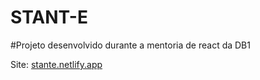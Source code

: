 # STANT-E

#Projeto desenvolvido durante a mentoria de react da DB1

Site: [stante.netlify.app](https://stante.netlify.app/login)
